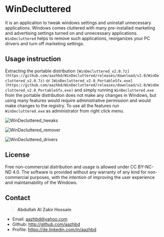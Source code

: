 # WinDecluttered

It is an application to tweak windows settings and uninstall unnecessary applications. Windows comes cluttered with many pre-installed marketing and advertising settings turned on and unnecessary applications. ```WinDecluttered``` helps to remove such applications, reorganizes your PC drivers and turn off marketing settings.


## Usage instruction

Extracting the portable distribution ```[WinDecluttered_v2.0.7z](https://github.com/aazhbd/WinDecluttered/releases/download/v2.0/WinDecluttered_v2.0.7z)``` or ```[WinDecluttered_v2.0_PortableSfx.exe](https://github.com/aazhbd/WinDecluttered/releases/download/v2.0/WinDecluttered_v2.0_PortableSfx.exe)``` and simply running ```WinDecluttered.exe``` from the portable distribution does not make any changes in Windows, but using many features would require administrative permission and would make changes to the registry. To use all the features run ```WinDecluttered.exe``` as administrator from right click menu.

![WinDecluttered_tweaks](http://articulatedlogic.com/media/images/WinDecluttered1.original.png)

![WinDecluttered_remover](http://articulatedlogic.com/media/images/WinDecluttered2.original.png)

![WinDecluttered_drivers](http://articulatedlogic.com/media/images/WinDecluttered3.original.png)


## License

Free non-commercial distribution and usage is allowed under CC BY-NC-ND 4.0. The software is provided without any warranty of any kind for non-commercial purposes, with the intention of improving the user experience and maintainability of the Windows.


## Contact

> **Abdullah Al Zakir Hossain**

- Email:   <aazhbd@yahoo.com>
- Github:   <http://github.com/aazhbd>
- Profile:   <https://de.linkedin.com/in/aazhbd>